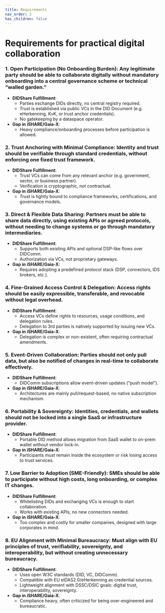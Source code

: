 ```yaml
---
title: Requirements
nav_order: 2
has_children: false
---
```


# Requirements for practical digital collaboration

### 1. Open Participation (No Onboarding Burden): Any legitimate party should be able to collaborate digitally without mandatory onboarding into a central governance scheme or technical “walled garden.”
- **DIDShare Fulfillment**:
  - Parties exchange DIDs directly, no central registry required.
  - Trust is established via public VCs in the DID Document (e.g. eHerkenning, KvK, or trust anchor credentials).
  - No gatekeeping by a dataspace operator.
- **Gap in iSHARE/Gaia-X**:
  - Heavy compliance/onboarding processes before participation is allowed.


### 2. Trust Anchoring with Minimal Compliance: Identity and trust should be verifiable through standard credentials, without enforcing one fixed trust framework.
- **DIDShare Fulfillment**:
  - Trust VCs can come from any relevant anchor (e.g. government, sector, or business partner).
  - Verification is cryptographic, not contractual.
- **Gap in iSHARE/Gaia-X**:
  - Trust is tightly bound to compliance frameworks, certifications, and governance models.


### 3. Direct & Flexible Data Sharing: Partners must be able to share data directly, using existing APIs or agreed protocols, without needing to change systems or go through mandatory intermediaries.
- **DIDShare Fulfillment**:
  - Supports both existing APIs and optional DSP-like flows over DIDComm.
  - Authorization via VCs, not proprietary gateways.
- **Gap in iSHARE/Gaia-X**:
  - Requires adopting a predefined protocol stack (DSP, connectors, IDS brokers, etc.).


### 4. Fine-Grained Access Control & Delegation: Access rights should be easily expressible, transferable, and revocable without legal overhead.
- **DIDShare Fulfillment**:
  - Access VCs define rights to resources, usage conditions, and delegation rules.
  - Delegation to 3rd parties is natively supported by issuing new VCs.
- **Gap in iSHARE/Gaia-X**:
  - Delegation is complex or non-existent, often requiring contractual amendments.


### 5. Event-Driven Collaboration: Parties should not only pull data, but also be notified of changes in real-time to collaborate effectively.
- **DIDShare Fulfillment**:
  - DIDComm subscriptions allow event-driven updates (“push model”).
- **Gap in iSHARE/Gaia-X**:
  - Architectures are mainly pull/request-based; no native subscription mechanism.


### 6. Portability & Sovereignty: Identities, credentials, and wallets should not be locked into a single SaaS or infrastructure provider.
- **DIDShare Fulfillment**:
  - Portable DID method allows migration from SaaS wallet to on-prem wallet without vendor lock-in.
- **Gap in iSHARE/Gaia-X**:
  - Participants must remain inside the ecosystem or risk losing access to trust services.


### 7. Low Barrier to Adoption (SME-Friendly): SMEs should be able to participate without high costs, long onboarding, or complex IT changes.
- **DIDShare Fulfillment**:
  - Whitelisting DIDs and exchanging VCs is enough to start collaboration.
  - Works with existing APIs, no new connectors needed.
- **Gap in iSHARE/Gaia-X**:
  - Too complex and costly for smaller companies, designed with large corporates in mind.


### 8. EU Alignment with Minimal Bureaucracy: Must align with EU principles of trust, verifiability, sovereignty, and interoperability, but without creating unnecessary bureaucracy.
- **DIDShare Fulfillment**:
  - Uses open W3C standards (DID, VC, DIDComm).
  - Compatible with EU eIDAS2.0/eHerkenning as credential sources.
  - Lightweight alignment with DSSC/DSIC goals: digital trust, interoperability, sovereignty.
- **Gap in iSHARE/Gaia-X**:
  - Compliance heavy, often criticized for being over-engineered and bureaucratic.
